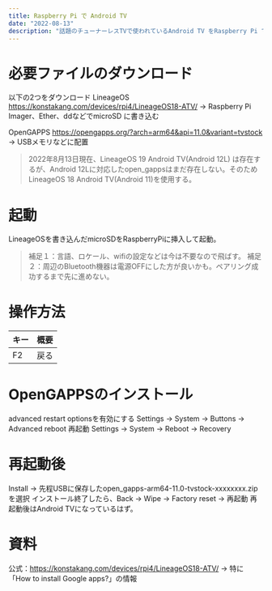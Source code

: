 ```yaml
---
title: Raspberry Pi で Android TV
date: "2022-08-13"
description: "話題のチューナーレスTVで使われているAndroid TV をRaspberry Pi で使う。"
---
```



# 必要ファイルのダウンロード
以下の2つをダウンロード
LineageOS
https://konstakang.com/devices/rpi4/LineageOS18-ATV/
→ Raspberry Pi Imager、Ether、ddなどでmicroSD に書き込む

OpenGAPPS
https://opengapps.org/?arch=arm64&api=11.0&variant=tvstock
→ USBメモリなどに配置

>2022年8月13日現在、LineageOS 19 Android TV(Android 12L) は存在するが、Android 12Lに対応したopen_gappsはまだ存在しない。そのためLineageOS 18 Android TV(Android 11)を使用する。 



# 起動
LineageOSを書き込んだmicroSDをRaspberryPiに挿入して起動。
> 補足１：言語、ロケール、wifiの設定などは今は不要なので飛ばす。
> 補足２：周辺のBluetooth機器は電源OFFにした方が良いかも。ペアリング成功するまで先に進めない。

# 操作方法
|  キー  |  概要  |
| ---- | ---- |
|  F2  | 戻る |

# OpenGAPPSのインストール
advanced restart optionsを有効にする
Settings →  System →  Buttons →  Advanced reboot
再起動
Settings →  System →  Reboot → Recovery

# 再起動後
Install → 先程USBに保存したopen_gapps-arm64-11.0-tvstock-xxxxxxxx.zipを選択
インストール終了したら、Back →  Wipe →  Factory reset →  再起動
再起動後はAndroid TVになっているはず。


# 資料
公式：https://konstakang.com/devices/rpi4/LineageOS18-ATV/
→ 特に「How to install Google apps?」の情報
